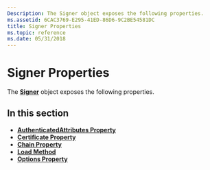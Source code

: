 ```yaml
---
Description: The Signer object exposes the following properties.
ms.assetid: 6CAC3769-E295-41ED-86D6-9C2BE54581DC
title: Signer Properties
ms.topic: reference
ms.date: 05/31/2018
---
```


# Signer Properties

The [**Signer**](signer.md) object exposes the following properties.

## In this section

-   [**AuthenticatedAttributes Property**](signer-authenticatedattributes.md)
-   [**Certificate Property**](signer-certificate.md)
-   [**Chain Property**](signer-chain.md)
-   [**Load Method**](signer-load.md)
-   [**Options Property**](signer-options.md)

 

 



